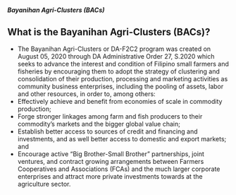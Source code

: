 ##### Bayanihan Agri-Clusters (BACs)

## What is the Bayanihan Agri-Clusters (BACs)?


 - The Bayanihan Agri-Clusters or DA-F2C2 program was created on August 05, 2020 through DA Administrative Order 27, S.2020 which seeks to advance the interest and condition of Filipino small farmers and fisheries by encouraging them to adopt the strategy of clustering and consolidation of their production, processing and marketing activities as community business enterprises, including the pooling of assets, labor and other resources, in order to, among others:
 - Effectively achieve and benefit from economies of scale in commodity production;
 - Forge stronger linkages among farm and fish producers to their commodity’s markets and the bigger global value chain;
 - Establish better access to sources of credit and financing and investments, and as well better access to domestic and export markets; and
 - Encourage active “Big Brother-Small Brother” partnerships, joint ventures, and contract growing arrangements between Farmers Cooperatives and Associations (FCAs) and the much larger corporate enterprises and attract more private investments towards at the agriculture sector.
